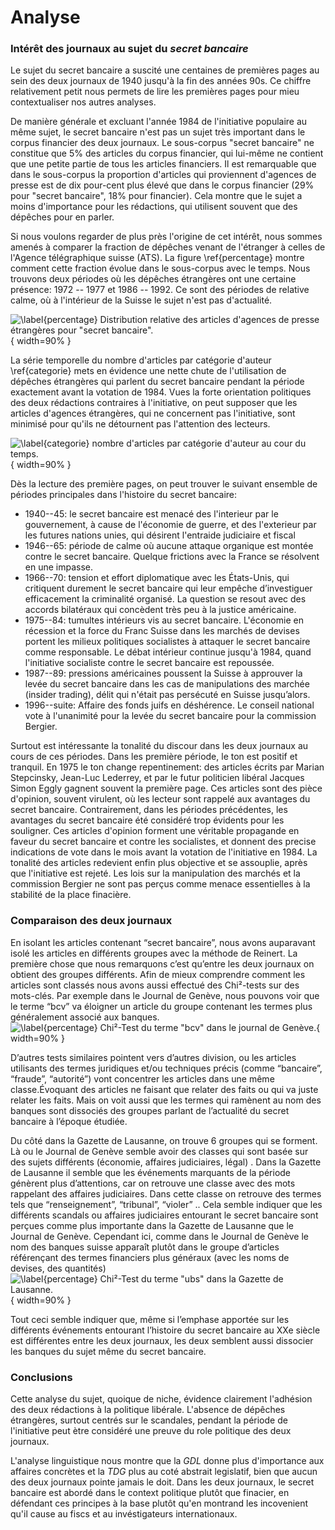 
# Analyse

### Intérêt des journaux au sujet du _secret bancaire_

Le sujet du secret bancaire a suscité une centaines de premières pages au sein
des deux journaux de 1940 jusqu'à la fin des années 90s. Ce chiffre relativement
petit nous permets de lire les premières pages pour mieu contextualiser nos
autres analyses.

De manière générale et excluant l'année 1984 de l'initiative populaire au même
sujet, le secret bancaire n'est pas un sujet très important dans le corpus
financier des deux journaux. Le sous-corpus "secret bancaire" ne constitue que
5% des articles du corpus financier, qui lui-même ne contient que une petite
partie de tous les articles financiers. Il est remarquable que dans le sous-corpus
la proportion d'articles qui proviennent d'agences de presse est de dix pour-cent
plus élevé que dans le corpus financier (29% pour "secret bancaire", 18% pour
financier). Cela montre que le sujet a moins d'importance pour les rédactions,
qui utilisent souvent que des dépêches pour en parler.

Si nous voulons regarder de plus près l'origine de cet intérêt, nous sommes
amenés à comparer la fraction de dépêches venant de l'étranger à celles de
l'Agence télégraphique suisse (ATS). La figure \ref{percentage} montre comment
cette fraction évolue dans le sous-corpus avec le temps. Nous trouvons deux
périodes où les dépêches étrangères ont une certaine présence: 1972 -- 1977 et
1986 -- 1992. Ce sont des périodes de relative calme, où à l'intérieur de la
Suisse le sujet n'est pas d'actualité.


![\label{percentage} Distribution relative des articles d'agences de presse
étrangères pour "secret bancaire".](agency_percentage.png){ width=90% }

La série temporelle du nombre d'articles par catégorie d'auteur \ref{categorie}
mets en évidence
une nette chute de l'utilisation de dépêches étrangères qui parlent du secret
bancaire pendant la période exactement avant la votation de 1984. Vues la forte
orientation politiques des deux rédactions contraires à l'initiative, on peut
supposer que les articles d'agences étrangères, qui ne concernent pas l'initiative,
sont minimisé pour qu'ils ne détournent pas l'attention des lecteurs.

![\label{categorie} nombre d'articles par catégorie d'auteur au cour du temps.
](authors_agency_count.png){ width=90% }

Dès la lecture des première pages, on peut trouver le suivant
 ensemble de périodes principales dans l'histoire du secret bancaire:

- 1940--45: le secret bancaire est menacé des l'interieur par le gouvernement,
    à cause de l'économie de guerre, et des l'exterieur par les futures nations
    unies, qui désirent l'entraide judiciaire et fiscal
- 1946--65: période de calme où aucune attaque organique est montée contre le
    secret bancaire. Quelque frictions avec la France se résolvent en une impasse.
- 1966--70: tension et effort diplomatique avec les États-Unis, qui critiquent
    durement le secret bancaire qui leur empêche d’investiguer efficacement
    la criminalité organisé. La question se resout avec des accords bilatéraux
    qui concèdent très peu à la justice américaine.
- 1975--84: tumultes intérieurs vis au secret bancaire. L'économie en récession
    et la force du Franc Suisse dans les marchés de devises portent les milieux
    politiques socialistes à attaquer le secret bancaire comme responsable. Le
    débat intérieur continue jusqu'à 1984, quand l'initiative socialiste contre
    le secret bancaire est repoussée.
- 1987--89: pressions américaines poussent la Suisse à approuver la levée du
    secret bancaire dans les cas de manipulations des marchée (insider trading),
    délit qui n'était pas persécuté en Suisse jusqu’alors.
- 1996--suite: Affaire des fonds juifs en déshérence. Le conseil national vote à
    l'unanimité pour la levée du secret bancaire pour la commission Bergier.

Surtout est intéressante la tonalité du discour dans les deux journaux au cours
de ces périodes. Dans les première période, le ton est positif et tranquil.
En 1975 le ton change repentinement:
des articles écrits par Marian Stepcinsky, Jean-Luc Lederrey, et par le futur
politicien libéral Jacques Simon Eggly gagnent souvent la première page. Ces
articles sont des pièce d'opinion, souvent virulent, où les lecteur sont rappelé aux avantages du
secret bancaire. Contrairement, dans les périodes précédentes, les avantages du
secret bancaire été considéré trop évidents pour les souligner. Ces articles
d'opinion forment une véritable propagande en faveur du secret bancaire et
contre les socialistes, et donnent des precise indications de vote dans le
mois avant la votation de l'initiative en 1984.
La tonalité des articles redevient enfin plus objective et se assouplie, après
que l'initiative est rejeté. Les lois sur la manipulation des marchés et la
commission Bergier ne sont pas perçus comme menace essentielles à la stabilité
de la place finacière.


### Comparaison des deux journaux

En isolant les articles contenant “secret bancaire”, nous avons auparavant
isolé les articles en différents groupes avec la méthode de Reinert. La
première chose que nous remarquons c’est qu’entre les deux journaux on obtient
des groupes différents.  Afin de mieux comprendre comment les articles sont
classés nous avons aussi effectué des Chi²-tests sur des mots-clés.  Par
exemple dans le Journal de Genève, nous pouvons voir que le terme “bcv” va
éloigner un article du groupe contenant les termes plus généralement associé
aux banques.  ![\label{percentage} Chi²-Test du terme "bcv" dans le journal de
Genève.](chibcv.png){ width=90% }

D’autres tests similaires pointent vers d’autres division, ou les articles
utilisants des termes juridiques et/ou techniques précis (comme “bancaire”,
“fraude”, “autorité”) vont concentrer les articles dans une même
classe.Évoquant des articles ne faisant que relater des faits ou qui va juste
relater les faits. Mais on voit aussi que les termes qui ramènent au nom des
banques sont dissociés des groupes parlant de l’actualité du secret bancaire à
l’époque étudiée.

Du côté dans la Gazette de Lausanne, on trouve 6 groupes qui se forment. Là ou
le Journal de Genève semble avoir des classes qui sont basée sur des sujets
différents (économie, affaires judiciaires, légal) . Dans la Gazette de
Lausanne il semble que les événements marquants de la période génèrent plus
d’attentions, car on retrouve une classe avec des mots rappelant des affaires
judiciaires. Dans cette classe on retrouve des termes tels que “renseignement”,
“tribunal”, “violer” .. Cela semble indiquer que les différents scandals ou
affaires judiciaires entourant le secret bancaire sont perçues comme plus
importante dans la Gazette de Lausanne que le Journal de Genève.  Cependant
ici, comme dans le Journal de Genève le nom des banques suisse apparaît plutôt
dans le groupe d’articles référençant des termes financiers plus généraux (avec
les noms de devises, des quantités) ![\label{percentage} Chi²-Test du terme
"ubs" dans la Gazette de Lausanne.](ubs_chisquare_gdl.png){ width=90% }

Tout ceci semble indiquer que, même si l’emphase apportée sur les différents
événements entourant l’histoire du secret bancaire au XXe siècle est
différentes entre les deux journaux, les deux semblent aussi dissocier les
banques du sujet même du secret bancaire.

### Conclusions

Cette analyse du sujet, quoique de niche, évidence clairement l'adhésion des
deux rédactions à la politique libérale. L'absence de dépêches étrangères,
surtout centrés sur le scandales, pendant la période de l'initiative peut ètre
considéré une preuve du role politique des deux journaux.

L'analyse linguistique nous montre que la _GDL_ donne plus d'importance aux
affaires concrètes et la _TDG_ plus au coté abstrait legislatif, bien que aucun
des deux journaux pointe jamais le doit. Dans les deux journaux, le secret
bancaire est abordé dans le context politique plutôt que finacier, en défendant
ces principes à la base plutôt qu'en montrand les incovenient qu'il cause au
fiscs et au invéstigateurs internationaux.
